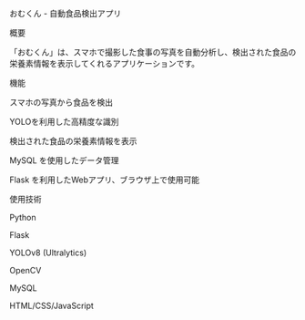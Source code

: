 おむくん - 自動食品検出アプリ

概要

「おむくん」は、スマホで撮影した食事の写真を自動分析し、検出された食品の栄養素情報を表示してくれるアプリケーションです。

機能

スマホの写真から食品を検出

YOLOを利用した高精度な識別

検出された食品の栄養素情報を表示

MySQL を使用したデータ管理

Flask を利用したWebアプリ、ブラウザ上で使用可能

使用技術

Python

Flask

YOLOv8 (Ultralytics)

OpenCV

MySQL

HTML/CSS/JavaScript
